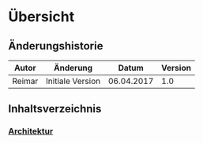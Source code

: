 # Übersicht

## Änderungshistorie

| Autor | Änderung | Datum | Version |
| --- | --- | --- | --- |
| Reimar | Initiale Version | 06.04.2017 | 1.0 |

## Inhaltsverzeichnis

### [Architektur](/wiki/architecture)